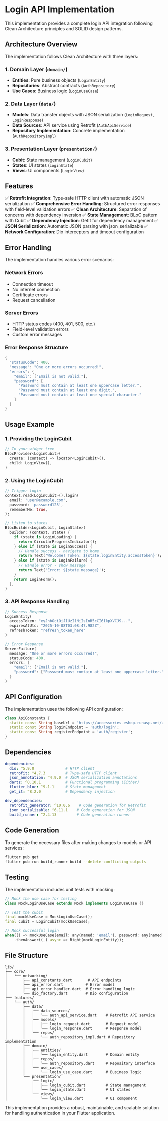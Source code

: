 # Login API Implementation

This implementation provides a complete login API integration following Clean Architecture principles and SOLID design patterns.

## Architecture Overview

The implementation follows Clean Architecture with three layers:

### 1. Domain Layer (`domain/`)
- **Entities**: Pure business objects (`LoginEntity`)
- **Repositories**: Abstract contracts (`AuthRepository`)  
- **Use Cases**: Business logic (`LoginUseCase`)

### 2. Data Layer (`data/`)
- **Models**: Data transfer objects with JSON serialization (`LoginRequest`, `LoginResponse`)
- **Data Sources**: API service using Retrofit (`AuthApiService`)
- **Repository Implementation**: Concrete implementation (`AuthRepositoryImpl`)

### 3. Presentation Layer (`presentation/`)
- **Cubit**: State management (`LoginCubit`)
- **States**: UI states (`LoginState`)
- **Views**: UI components (`LoginView`)

## Features

✅ **Retrofit Integration**: Type-safe HTTP client with automatic JSON serialization
✅ **Comprehensive Error Handling**: Structured error responses with field-level validation errors
✅ **Clean Architecture**: Separation of concerns with dependency inversion
✅ **State Management**: BLoC pattern with Cubit
✅ **Dependency Injection**: GetIt for dependency management
✅ **JSON Serialization**: Automatic JSON parsing with json_serializable
✅ **Network Configuration**: Dio interceptors and timeout configuration

## Error Handling

The implementation handles various error scenarios:

### Network Errors
- Connection timeout
- No internet connection
- Certificate errors
- Request cancellation

### Server Errors
- HTTP status codes (400, 401, 500, etc.)
- Field-level validation errors
- Custom error messages

### Error Response Structure
```dart
{
  "statusCode": 400,
  "message": "One or more errors occurred!",
  "errors": {
    "email": ["Email is not valid."],
    "password": [
      "Password must contain at least one uppercase letter.",
      "Password must contain at least one digit.",
      "Password must contain at least one special character."
    ]
  }
}
```

## Usage Example

### 1. Providing the LoginCubit

```dart
// In your widget tree
BlocProvider<LoginCubit>(
  create: (context) => locator<LoginCubit>(),
  child: LoginView(),
)
```

### 2. Using the LoginCubit

```dart
// Trigger login
context.read<LoginCubit>().login(
  email: 'user@example.com',
  password: 'password123',
  rememberMe: true,
);

// Listen to states
BlocBuilder<LoginCubit, LoginState>(
  builder: (context, state) {
    if (state is LoginLoading) {
      return CircularProgressIndicator();
    } else if (state is LoginSuccess) {
      // Handle success - navigate to home
      return Text('Welcome! Token: ${state.loginEntity.accessToken}');
    } else if (state is LoginFailure) {
      // Handle error - show message
      return Text('Error: ${state.message}');
    }
    return LoginForm();
  },
)
```

### 3. API Response Handling

```dart
// Success Response
LoginEntity(
  accessToken: "eyJhbGciOiJIUzI1NiIsInR5cCI6IkpXVCJ9...",
  expiresAtUtc: "2025-10-08T03:08:47.982Z",
  refreshToken: "refresh_token_here"
)

// Error Response  
ServerFailure(
  message: "One or more errors occurred!",
  statusCode: 400,
  errors: {
    "email": ["Email is not valid."],
    "password": ["Password must contain at least one uppercase letter."]
  }
)
```

## API Configuration

The implementation uses the following API configuration:

```dart
class ApiConstants {
  static const String baseUrl = 'https://accessories-eshop.runasp.net/api/';
  static const String loginEndpoint = 'auth/login';
  static const String registerEndpoint = 'auth/register';
}
```

## Dependencies

```yaml
dependencies:
  dio: ^5.9.0              # HTTP client
  retrofit: ^4.7.3         # Type-safe HTTP client
  json_annotation: ^4.9.0  # JSON serialization annotations
  dartz: ^0.10.1           # Functional programming (Either)
  flutter_bloc: ^9.1.1     # State management
  get_it: ^8.2.0           # Dependency injection

dev_dependencies:
  retrofit_generator: ^10.0.6    # Code generation for Retrofit
  json_serializable: ^6.11.1    # Code generation for JSON
  build_runner: ^2.4.13         # Code generation runner
```

## Code Generation

To generate the necessary files after making changes to models or API services:

```bash
flutter pub get
flutter pub run build_runner build --delete-conflicting-outputs
```

## Testing

The implementation includes unit tests with mocking:

```dart
// Mock the use case for testing
class MockLoginUseCase extends Mock implements LoginUseCase {}

// Test the cubit
final mockUseCase = MockLoginUseCase();
final cubit = LoginCubit(mockUseCase);

// Mock successful login
when(() => mockUseCase(email: any(named: 'email'), password: any(named: 'password')))
    .thenAnswer((_) async => Right(mockLoginEntity));
```

## File Structure

```
lib/
├── core/
│   └── networking/
│       ├── api_constants.dart       # API endpoints
│       ├── api_error.dart          # Error model
│       ├── api_error_handler.dart  # Error handling logic
│       └── dio_factory.dart        # Dio configuration
├── features/
│   └── auth/
│       ├── data/
│       │   ├── data_sources/
│       │   │   └── auth_api_service.dart    # Retrofit API service
│       │   ├── models/
│       │   │   ├── login_request.dart       # Request model
│       │   │   └── login_response.dart      # Response model
│       │   └── repos/
│       │       └── auth_repository_impl.dart # Repository implementation
│       ├── domain/
│       │   ├── entities/
│       │   │   └── login_entity.dart        # Domain entity
│       │   ├── repos/
│       │   │   └── auth_repository.dart     # Repository interface
│       │   └── use_cases/
│       │       └── login_use_case.dart      # Business logic
│       └── presentation/
│           ├── logic/
│           │   ├── login_cubit.dart         # State management
│           │   └── login_state.dart         # UI states
│           └── views/
│               └── login_view.dart          # UI component
```

This implementation provides a robust, maintainable, and scalable solution for handling authentication in your Flutter application.